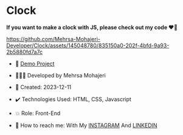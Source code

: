 # Clock

**If you want to make a clock with JS, please check out my code ♥️👀**

https://github.com/Mehrsa-Mohajeri-Developer/Clock/assets/145048780/835150a0-202f-4bfd-9a93-2b5880fd7a7c

- 🔗 [Demo Project](https://mehrsamohajeri.github.io/Clock/)
  
- 👩🏻‍💻 Developed by Mehrsa Mohajeri

- 📆 Created: 2023-12-11

- ✔️ Technologies Used: HTML, CSS, Javascript

- 💥 Role: Front-End

- 📲 How to reach me: With My [INSTAGRAM](https://www.instagram.com/mehrsa_mohajeri_developer) And [LINKEDIN](https://www.linkedin.com/in/mehrsa-mohajeri-developer)
  
